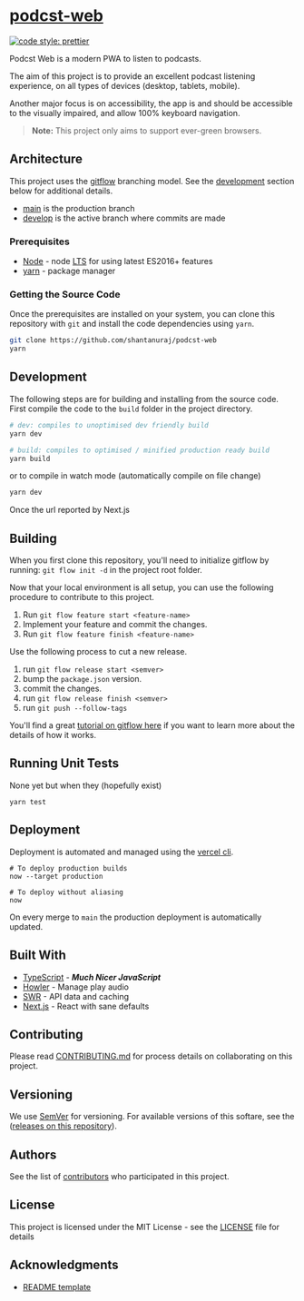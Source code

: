 # [podcst-web](https://podcst.app)

[![code style: prettier](https://img.shields.io/badge/code_style-prettier-ff69b4.svg)](https://github.com/prettier/prettier)

Podcst Web is a modern PWA to listen to podcasts.

The aim of this project is to provide an excellent podcast listening experience,
on all types of devices (desktop, tablets, mobile).

Another major focus is on accessibility, the app is and should be accessible to the visually impaired, and allow 100% keyboard navigation.

> **Note:** This project only aims to support ever-green browsers.

## Architecture

This project uses the [gitflow](https://github.com/nvie/gitflow) branching model.
See the [development](#development) section below for additional details.

- [main](https://github.com/shantanuraj/podcst-web/tree/main) is the production branch
- [develop](https://github.com/shantanuraj/podcst-web/tree/develop) is the active branch where commits are made

### Prerequisites

* [Node](https://nodejs.org/)   - node [LTS](https://nodejs.org/en/about/releases/) for using latest ES2016+ features
* [yarn](https://yarnpkg.com/)  - package manager

### Getting the Source Code

Once the prerequisites are installed on your system, you can clone this repository with `git` and install the code dependencies using `yarn`.

```bash
git clone https://github.com/shantanuraj/podcst-web
yarn
```

## Development

The following steps are for building and installing from the source code. First compile the code to the `build` folder in the project directory.

```bash
# dev: compiles to unoptimised dev friendly build
yarn dev

# build: compiles to optimised / minified production ready build
yarn build
```

or to compile in watch mode (automatically compile on file change)

```bash
yarn dev
```

Once the url reported by Next.js

## Building

When you first clone this repository, you'll need to initialize gitflow by running: `git flow init -d` in the project root folder.

Now that your local environment is all setup, you can use the following procedure to contribute to this project.

  1. Run `git flow feature start <feature-name>`
  1. Implement your feature and commit the changes.
  1. Run `git flow feature finish <feature-name>`

Use the following process to cut a new release.

  1. run `git flow release start <semver>`
  1. bump the `package.json` version.
  1. commit the changes.
  1. run `git flow release finish <semver>`
  1. run `git push --follow-tags`

You'll find a great [tutorial on gitflow here](http://jeffkreeftmeijer.com/2010/why-arent-you-using-git-flow/) if you want to learn more about the details of how it works.

## Running Unit Tests

None yet but when they (hopefully exist)

```shell
yarn test
```

## Deployment

Deployment is automated and managed using the [vercel cli](https://github.com/vercel/vercel).

```shell
# To deploy production builds
now --target production

# To deploy without aliasing
now
```

On every merge to `main` the production deployment is automatically updated.

## Built With

* [TypeScript](https://www.typescriptlang.org/) - ***Much Nicer JavaScript***
* [Howler](https://howlerjs.com/) - Manage play audio
* [SWR](https://swr.vercel.app/) - API data and caching
* [Next.js](https://nextjs.org/docs) - React with sane defaults

## Contributing

Please read [CONTRIBUTING.md](CONTRIBUTING.md) for process details on
collaborating on this project.

## Versioning

We use [SemVer](http://semver.org/) for versioning. For available versions of this softare, see the ([releases on this repository](https://github.com/shantanuraj/podcst-web/releases)).

## Authors

See the list of [contributors][Contributor List] who participated in this project.

[Contributor List]:https://github.com/shantanuraj/podcst-web/contributors

## License

This project is licensed under the MIT License - see the
[LICENSE](LICENSE.md) file for details

## Acknowledgments

* [README template](https://gist.github.com/PurpleBooth/109311bb0361f32d87a2)
